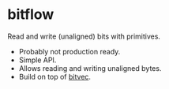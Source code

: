 # bitflow

Read and write (unaligned) bits with primitives.

* Probably not production ready.
* Simple API.
* Allows reading and writing unaligned bytes.
* Build on top of [bitvec](https://github.com/ferrilab/bitvec).

